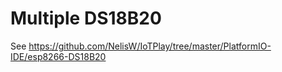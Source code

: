 # Multiple DS18B20 

See https://github.com/NelisW/IoTPlay/tree/master/PlatformIO-IDE/esp8266-DS18B20

